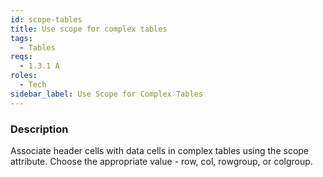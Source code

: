 ```yaml
---
id: scope-tables
title: Use scope for complex tables
tags:
  - Tables
reqs:
  - 1.3.1 A
roles:
  - Tech
sidebar_label: Use Scope for Complex Tables
---
```


### Description

Associate header cells with data cells in complex tables using the scope attribute. Choose the appropriate value - row, col, rowgroup, or colgroup.
